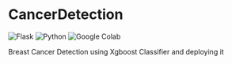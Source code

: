 # CancerDetection
![Flask](https://img.shields.io/badge/Flask-1.1.-yellow.svg)
![Python](https://img.shields.io/badge/Python-3.7-blue.svg)
![Google Colab](https://img.shields.io/badge/GoogleColab-red.svg)

Breast Cancer Detection using Xgboost Classifier and deploying it
